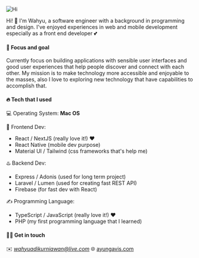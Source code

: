 ![Hi](https://media.giphy.com/media/Wj7lNjMNDxSmc/source.gif)

Hi! 👋️ I'm Wahyu, a software engineer with a background in programming and design. I've enjoyed experiences in web and mobile development especially as a front end developer 💕

#### 🥅️ Focus and goal

Currently focus on building applications with sensible user interfaces and good user experiences that help people discover and connect with each other. My mission is to make technology more accessible and enjoyable to the masses, also I love to exploring new technology that have capabilities to accomplish that.

#### 🔥️ Tech that I used

💻️ Operating System: **Mac OS**

🎉️ Frontend Dev:

- React / NextJS (really love it!) ❤️
- React Native (mobile dev purpose)
- Material UI / Tailwind (css frameworks that's help me)

♨️ Backend Dev:

- Express / Adonis (used for long term project)
- Laravel / Lumen (used for creating fast REST API)
- Firebase (for fast dev with React)

✍️ Programming Language:

- TypeScript / JavaScript (really love it!) ❤️
- PHP (my first programming language that I learned)

#### 👨‍💻️ Get in touch

✉️ *wahyuadikurniawan@live.com*
🌐 [ayungavis.com](http://ayungavis.com)
